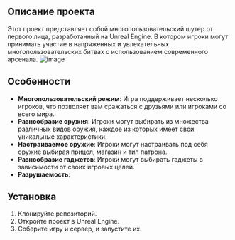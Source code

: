 ## Описание проекта

Этот проект представляет собой многопользовательский шутер от первого лица, разработанный на Unreal Engine. В котором игроки могут принимать участие в напряженных и увлекательных многопользовательских битвах с использованием современного арсенала.
![image](https://github.com/user-attachments/assets/86120976-7421-4d1f-8a08-2f101759be7e)

## Особенности

- **Многопользовательский режим**: Игра поддерживает несколько игроков, что позволяет вам сражаться с друзьями или игроками со всего мира.
- **Разнообразие оружия**: Игроки могут выбирать из множества различных видов оружия, каждое из которых имеет свои уникальные характеристики.
- **Настраиваемое оружие**: Игроки могут настраивать под себя оружие выбирая прицел, магазин и тип патрона.
- **Разнообразие гаджетов**: Игроки могут выбирать гаджеты в зависимости от своих игровых целей.
- **Разрушаемость**: 

## Установка
1. Клонируйте репозиторий.
2. Откройте проект в Unreal Engine.
3. Соберите игру и сервер, и запустите их.
